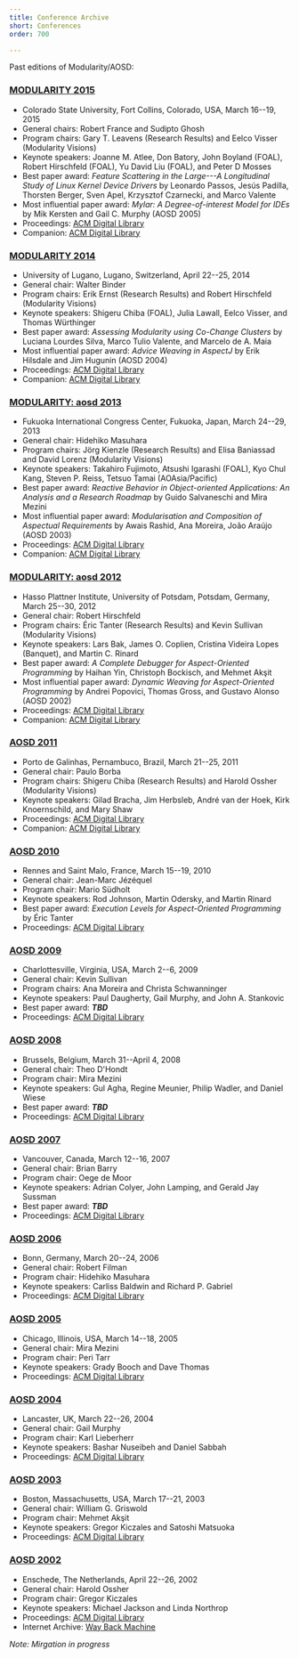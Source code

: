 ```yaml
---
title: Conference Archive
short: Conferences
order: 700

---
```


Past editions of Modularity/AOSD:

### [MODULARITY 2015](2015)
  * Colorado State University, Fort Collins, Colorado, USA, March 16--19, 2015
  * General chairs: Robert France and Sudipto Ghosh
  * Program chairs: Gary T. Leavens (Research Results) and Eelco Visser
    (Modularity Visions)
  * Keynote speakers: Joanne M. Atlee, Don Batory, John Boyland (FOAL), Robert
    Hirschfeld (FOAL), Yu David Liu (FOAL), and Peter D Mosses
  * Best paper award: _Feature Scattering in the Large---A Longitudinal Study of
    Linux Kernel Device Drivers_ by Leonardo  Passos, Jesús  Padilla, Thorsten
    Berger, Sven  Apel, Krzysztof  Czarnecki, and Marco  Valente
  * Most influential paper award: _Mylar: A Degree-of-interest Model for IDEs_ by
    Mik Kersten and Gail C. Murphy (AOSD 2005)
  * Proceedings:
    [ACM Digital Library](http://dl.acm.org/citation.cfm?id=2724525)
  * Companion:
    [ACM Digital Library](http://dl.acm.org/citation.cfm?id=2735386)

### [MODULARITY 2014](2014)
  * University of Lugano, Lugano, Switzerland, April 22--25, 2014
  * General chair: Walter Binder
  * Program chairs: Erik Ernst (Research Results) and Robert Hirschfeld
    (Modularity Visions)
  * Keynote speakers: Shigeru Chiba (FOAL), Julia Lawall, Eelco Visser, and
    Thomas Würthinger
  * Best paper award: _Assessing Modularity using Co-Change Clusters_ by Luciana
    Lourdes Silva, Marco Tulio Valente, and Marcelo de A. Maia
  * Most influential paper award: _Advice Weaving in AspectJ_ by Erik Hilsdale
    and Jim Hugunin (AOSD 2004)
  * Proceedings:
    [ACM Digital Library](http://dl.acm.org/citation.cfm?id=2577080)
  * Companion:
    [ACM Digital Library](http://dl.acm.org/citation.cfm?id=2584469)

### [MODULARITY: aosd 2013](2013)
  * Fukuoka International Congress Center, Fukuoka, Japan, March 24--29, 2013
  * General chair: Hidehiko Masuhara
  * Program chairs: Jörg Kienzle (Research Results) and Elisa Baniassad and
    David Lorenz (Modularity Visions)
  * Keynote speakers:
    Takahiro Fujimoto,
    Atsushi Igarashi (FOAL),
    Kyo Chul Kang,
    Steven P. Reiss,
    Tetsuo Tamai (AOAsia/Pacific)
  * Best paper award: _Reactive Behavior in Object-oriented Applications: An
    Analysis and a Research Roadmap_ by Guido Salvaneschi and Mira Mezini
  * Most influential paper award: _Modularisation and Composition of Aspectual
    Requirements_ by Awais Rashid, Ana Moreira, João Araújo (AOSD 2003)
  * Proceedings:
    [ACM Digital Library](http://dl.acm.org/citation.cfm?id=2451436)
  * Companion:
    [ACM Digital Library](http://dl.acm.org/citation.cfm?id=2457392)

### [MODULARITY: aosd 2012](2012)
  * Hasso Plattner Institute, University of Potsdam, Potsdam, Germany, March
    25--30, 2012
  * General chair: Robert Hirschfeld
  * Program chairs: Éric Tanter (Research Results) and Kevin Sullivan
    (Modularity Visions)
  * Keynote speakers: Lars Bak, James O. Coplien, Cristina Videira Lopes
    (Banquet), and Martin C. Rinard
  * Best paper award: _A Complete Debugger for Aspect-Oriented Programming_ by
    Haihan Yin, Christoph Bockisch, and Mehmet Akşit
  * Most influential paper award: _Dynamic Weaving for Aspect-Oriented
    Programming_ by Andrei Popovici, Thomas Gross, and Gustavo Alonso (AOSD
    2002)
  * Proceedings:
    [ACM Digital Library](http://dl.acm.org/citation.cfm?id=2162049)
  * Companion:
    [ACM Digital Library](http://dl.acm.org/citation.cfm?id=2162110)

### [AOSD 2011](2011)
  * Porto de Galinhas, Pernambuco, Brazil, March 21--25, 2011
  * General chair: Paulo Borba
  * Program chairs: Shigeru Chiba (Research Results) and Harold Ossher
    (Modularity Visions)
  * Keynote speakers: Gilad Bracha, Jim Herbsleb, André van der Hoek, Kirk
    Knoernschild, and Mary Shaw
  * Proceedings:
    [ACM Digital Library](http://dl.acm.org/citation.cfm?id=1960275)
  * Companion:
    [ACM Digital Library](http://dl.acm.org/citation.cfm?id=1960314)

### [AOSD 2010](2010)
  * Rennes and Saint Malo, France, March 15--19, 2010
  * General chair: Jean-Marc Jézéquel
  * Program chair: Mario Südholt
  * Keynote speakers: Rod Johnson, Martin Odersky, and Martin Rinard
  * Best paper award: _Execution Levels for Aspect-Oriented Programming_ by Éric
    Tanter
  * Proceedings:
    [ACM Digital Library](http://dl.acm.org/citation.cfm?id=1739230)

### [AOSD 2009](2009)
  * Charlottesville, Virginia, USA, March 2--6, 2009
  * General chair: Kevin Sullivan
  * Program chairs: Ana Moreira and Christa Schwanninger
  * Keynote speakers: Paul Daugherty, Gail Murphy, and John A. Stankovic
  * Best paper award: ___TBD___
  * Proceedings:
    [ACM Digital Library](http://portal.acm.org/toc.cfm?id=1509239)

### [AOSD 2008](2008)
  * Brussels, Belgium, March 31--April 4, 2008
  * General chair: Theo D'Hondt
  * Program chair: Mira Mezini
  * Keynote speakers: Gul Agha, Regine Meunier, Philip Wadler, and Daniel Wiese
  * Best paper award: ___TBD___
  * Proceedings:
    [ACM Digital Library](http://portal.acm.org/toc.cfm?id=1353482)

### [AOSD 2007](2007)
  * Vancouver, Canada, March 12--16, 2007
  * General chair: Brian Barry
  * Program chair: Oege de Moor
  * Keynote speakers: Adrian Colyer, John Lamping, and Gerald Jay Sussman
  * Best paper award: ___TBD___
  * Proceedings:
    [ACM Digital Library](http://portal.acm.org/toc.cfm?id=1218563)

### [AOSD 2006](2006)
  * Bonn, Germany, March 20--24, 2006
  * General chair: Robert Filman
  * Program chair: Hidehiko Masuhara
  * Keynote speakers: Carliss Baldwin and Richard P. Gabriel
  * Proceedings:
    [ACM Digital Library](http://portal.acm.org/toc.cfm?id=1119655)

### [AOSD 2005](2005)
  * Chicago, Illinois, USA, March 14--18, 2005
  * General chair: Mira Mezini
  * Program chair: Peri Tarr
  * Keynote speakers: Grady Booch and Dave Thomas
  * Proceedings:
    [ACM Digital Library](http://portal.acm.org/toc.cfm?id=1052898)

### [AOSD 2004](2004)
  * Lancaster, UK, March 22--26, 2004
  * General chair: Gail Murphy
  * Program chair: Karl Lieberherr
  * Keynote speakers: Bashar Nuseibeh and Daniel Sabbah
  * Proceedings:
    [ACM Digital Library](http://portal.acm.org/toc.cfm?id=976270)

### [AOSD 2003](2003)
  * Boston, Massachusetts, USA, March 17--21, 2003
  * General chair: William G. Griswold
  * Program chair: Mehmet Akşit
  * Keynote speakers: Gregor Kiczales and Satoshi Matsuoka
  * Proceedings:
    [ACM Digital Library](http://portal.acm.org/toc.cfm?id=643603)

### [AOSD 2002](2002)
  * Enschede, The Netherlands, April 22--26, 2002
  * General chair: Harold Ossher
  * Program chair: Gregor Kiczales
  * Keynote speakers: Michael Jackson and Linda Northrop
  * Proceedings:
    [ACM Digital Library](http://portal.acm.org/toc.cfm?id=508386)
  * Internet Archive:
    [Way Back Machine](https://web.archive.org/web/20151214083112/http://trese.cs.utwente.nl/aosd2002/)

_Note: Mirgation in progress_
